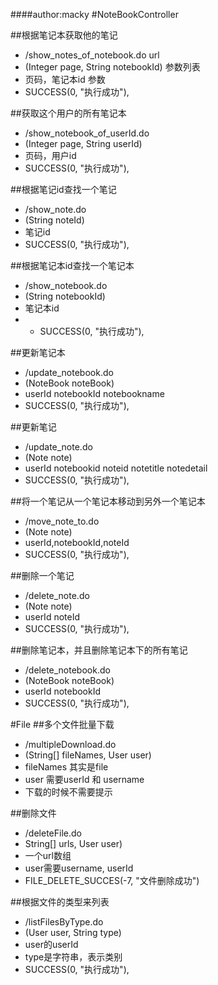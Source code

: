 ####author:macky
#NoteBookController

##根据笔记本获取他的笔记
- /show_notes_of_notebook.do	url
- (Integer page, String notebookId)	参数列表
- 页码，笔记本id   参数 
-  SUCCESS(0, "执行成功"),

##获取这个用户的所有笔记本
- /show_notebook_of_userId.do
- (Integer page, String userId)
- 页码，用户id
- SUCCESS(0, "执行成功"),

##根据笔记id查找一个笔记
- /show_note.do
- (String noteId)
- 笔记id
- SUCCESS(0, "执行成功"),

##根据笔记本id查找一个笔记本
- /show_notebook.do
- (String notebookId)
- 笔记本id
- - SUCCESS(0, "执行成功"),

##更新笔记本
- /update_notebook.do
- (NoteBook noteBook)
- userId notebookId notebookname
- SUCCESS(0, "执行成功"),

##更新笔记
- /update_note.do
- (Note note)
- userId notebookid noteid notetitle notedetail
- SUCCESS(0, "执行成功"),

##将一个笔记从一个笔记本移动到另外一个笔记本
- /move_note_to.do
- (Note note)
- userId,notebookId,noteId
- SUCCESS(0, "执行成功"),

##删除一个笔记
- /delete_note.do
- (Note note)
- userId  noteId
- SUCCESS(0, "执行成功"),

##删除笔记本，并且删除笔记本下的所有笔记
- /delete_notebook.do
- (NoteBook noteBook)
- userId notebookId
- SUCCESS(0, "执行成功"),

#File
##多个文件批量下载
- /multipleDownload.do
- (String[] fileNames, User user)
- fileNames  其实是file
- user   需要userId 和 username
- 下载的时候不需要提示

##删除文件
- /deleteFile.do
- String[] urls, User user)
- 一个url数组
- user需要username, userId
- FILE_DELETE_SUCCES(-7, "文件删除成功")

##根据文件的类型来列表
- /listFilesByType.do
- (User user, String type)
- user的userId  
- type是字符串，表示类别
- SUCCESS(0, "执行成功"),

